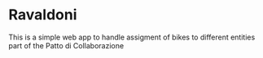 # Ravaldoni


This is a simple web app to handle assigment of bikes to different entities part of the Patto di Collaborazione
